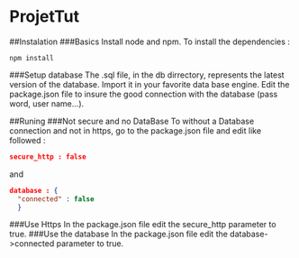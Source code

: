 # ProjetTut


##Instalation 
###Basics
Install node and npm.
To install the dependencies :
```shel
npm install
````
###Setup database
The .sql file, in the db dirrectory, represents the latest version of the database. Import it in your favorite data base engine. Edit the package.json file to insure the good connection with the database (pass word, user name...).

##Runing 
###Not secure and no DataBase
To without a Database connection and not in https, go to the package.json file and edit like followed :

```json
secure_http : false
```
and 
```json
database : {
  "connected" : false
  }
```

###Use Https
In the package.json file edit the secure_http parameter to true.
###Use the database
In the package.json file edit the database->connected parameter to true.


